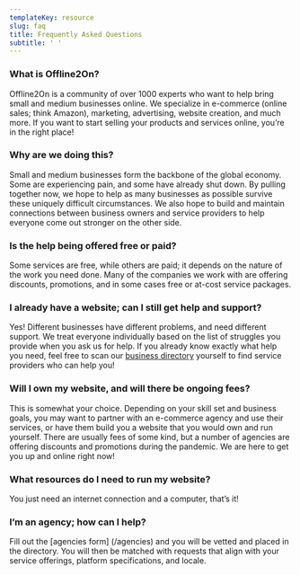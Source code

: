 ```yaml
---
templateKey: resource
slug: faq
title: Frequently Asked Questions
subtitle: ' '
---
```

### What is Offline2On?
Offline2On is a community of over 1000 experts who want to help bring small and medium businesses online. We specialize in e-commerce (online sales; think Amazon), marketing, advertising, website creation, and much more. If you want to start selling your products and services online, you’re in the right place!

### Why are we doing this?
Small and medium businesses form the backbone of the global economy. Some are experiencing pain, and some have already shut down. By pulling together now, we hope to help as many businesses as possible survive these uniquely difficult circumstances. We also hope to build and maintain connections between business owners and service providers to help everyone come out stronger on the other side. 

### Is the help being offered free or paid?
Some services are free, while others are paid; it depends on the nature of the work you need done. Many of the companies we work with are offering discounts, promotions, and in some cases free or at-cost service packages. 
 
### I already have a website; can I still get help and support?
Yes! Different businesses have different problems, and need different support. We treat everyone individually based on the list of struggles you provide when you ask us for help. If you already know exactly what help you need, feel free to scan our [business directory](/directory) yourself to find service providers who can help you!

### Will I own my website, and will there be ongoing fees?
This is somewhat your choice. Depending on your skill set and business goals, you may want to partner with an e-commerce agency and use their services, or have them build you a website that you would own and run yourself. There are usually fees of some kind, but a number of agencies are offering discounts and promotions during the pandemic. We are here to get you up and online right now!

### What resources do I need to run my website? 
You just need an internet connection and a computer, that’s it!

### I’m an agency; how can I help?
Fill out the [agencies form] (/agencies) and you will be vetted and placed in the directory. You will then be matched with requests that align with your service offerings, platform specifications, and locale.
